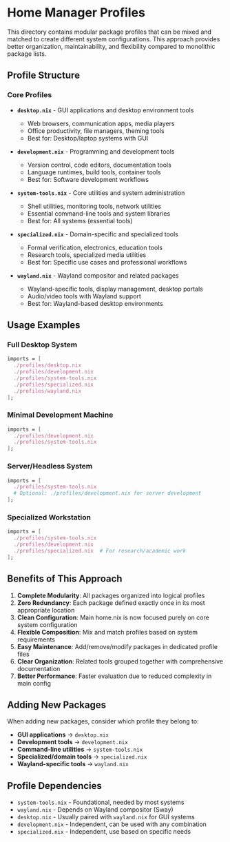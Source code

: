 # Home Manager Profiles

This directory contains modular package profiles that can be mixed and matched to create different system configurations. This approach provides better organization, maintainability, and flexibility compared to monolithic package lists.

## Profile Structure

### Core Profiles

- **`desktop.nix`** - GUI applications and desktop environment tools
  - Web browsers, communication apps, media players
  - Office productivity, file managers, theming tools
  - Best for: Desktop/laptop systems with GUI

- **`development.nix`** - Programming and development tools
  - Version control, code editors, documentation tools
  - Language runtimes, build tools, container tools
  - Best for: Software development workflows

- **`system-tools.nix`** - Core utilities and system administration  
  - Shell utilities, monitoring tools, network utilities
  - Essential command-line tools and system libraries
  - Best for: All systems (essential tools)

- **`specialized.nix`** - Domain-specific and specialized tools
  - Formal verification, electronics, education tools
  - Research tools, specialized media utilities
  - Best for: Specific use cases and professional workflows

- **`wayland.nix`** - Wayland compositor and related packages
  - Wayland-specific tools, display management, desktop portals
  - Audio/video tools with Wayland support
  - Best for: Wayland-based desktop environments

## Usage Examples

### Full Desktop System
```nix
imports = [
  ./profiles/desktop.nix
  ./profiles/development.nix  
  ./profiles/system-tools.nix
  ./profiles/specialized.nix
  ./profiles/wayland.nix
];
```

### Minimal Development Machine
```nix
imports = [
  ./profiles/development.nix
  ./profiles/system-tools.nix
];
```

### Server/Headless System
```nix
imports = [
  ./profiles/system-tools.nix
  # Optional: ./profiles/development.nix for server development
];
```

### Specialized Workstation
```nix
imports = [
  ./profiles/system-tools.nix
  ./profiles/development.nix
  ./profiles/specialized.nix  # For research/academic work
];
```

## Benefits of This Approach

1. **Complete Modularity**: All packages organized into logical profiles
2. **Zero Redundancy**: Each package defined exactly once in its most appropriate location  
3. **Clean Configuration**: Main home.nix is now focused purely on core system configuration
4. **Flexible Composition**: Mix and match profiles based on system requirements
5. **Easy Maintenance**: Add/remove/modify packages in dedicated profile files
6. **Clear Organization**: Related tools grouped together with comprehensive documentation
7. **Better Performance**: Faster evaluation due to reduced complexity in main config

## Adding New Packages

When adding new packages, consider which profile they belong to:

- **GUI applications** → `desktop.nix`
- **Development tools** → `development.nix` 
- **Command-line utilities** → `system-tools.nix`
- **Specialized/domain tools** → `specialized.nix`
- **Wayland-specific tools** → `wayland.nix`

## Profile Dependencies

- `system-tools.nix` - Foundational, needed by most systems
- `wayland.nix` - Depends on Wayland compositor (Sway)
- `desktop.nix` - Usually paired with `wayland.nix` for GUI systems
- `development.nix` - Independent, can be used with any combination
- `specialized.nix` - Independent, use based on specific needs